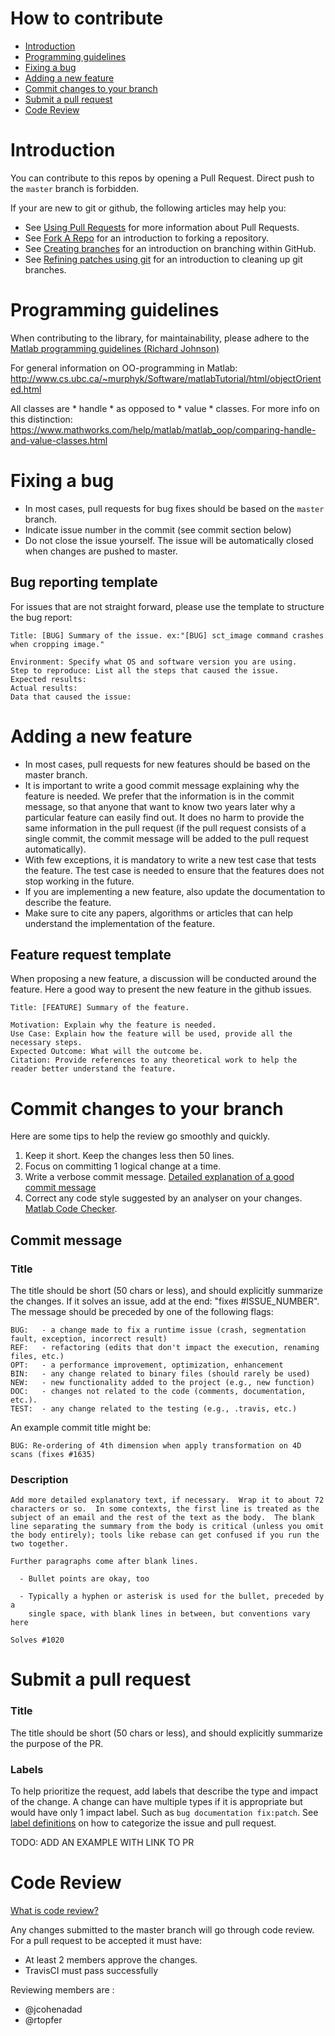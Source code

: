 # How to contribute

* [Introduction](#introduction)
* [Programming guidelines](#programming-guidelines)
* [Fixing a bug](#fixing-a-bug)
* [Adding a new feature](#adding-a-new-feature)
* [Commit changes to your branch](#commit-changes-to-your-branch)
* [Submit a pull request](#submit-a-pull-request)
* [Code Review](#code-review)

# Introduction

You can contribute to this repos by opening a Pull Request. Direct push to the `master` branch is forbidden.

If your are new to git or github, the following articles may help you:

* See [Using Pull Requests](https://help.github.com/articles/using-pull-requests) for more information about Pull Requests.
* See [Fork A Repo](http://help.github.com/forking/) for an introduction to forking a repository.
* See [Creating branches](https://help.github.com/articles/creating-and-deleting-branches-within-your-repository/) for an introduction on branching within GitHub.
* See [Refining patches using git](https://github.com/erlang/otp/wiki/Refining-patches-using-git) for an introduction to cleaning up git branches.

# Programming guidelines

When contributing to the library, for maintainability, please adhere to the
[Matlab programming guidelines (Richard Johnson)](https://www.mathworks.com/matlabcentral/fileexchange/46056-matlab-style-guidelines-2-0?s_tid=mwa_osa_a)

For general information on OO-programming in Matlab:
http://www.cs.ubc.ca/~murphyk/Software/matlabTutorial/html/objectOriented.html

All classes are * handle * as opposed to * value * classes.
For more info on this distinction:
https://www.mathworks.com/help/matlab/matlab_oop/comparing-handle-and-value-classes.html  

# Fixing a bug

* In most cases, pull requests for bug fixes should be based on the `master` branch.
* Indicate issue number in the commit (see commit section below)
* Do not close the issue yourself. The issue will be automatically closed when changes are pushed to master.

## Bug reporting template

For issues that are not straight forward, please use the template to structure the bug report:

    Title: [BUG] Summary of the issue. ex:"[BUG] sct_image command crashes when cropping image."

    Environment: Specify what OS and software version you are using.
    Step to reproduce: List all the steps that caused the issue.
    Expected results:
    Actual results:
    Data that caused the issue:

# Adding a new feature

* In most cases, pull requests for new features should be based on the master branch.
* It is important to write a good commit message explaining why the feature is needed. We prefer that the information is in the commit message, so that anyone that want to know two years later why a particular feature can easily find out. It does no harm to provide the same information in the pull request (if the pull request consists of a single commit, the commit message will be added to the pull request automatically).
* With few exceptions, it is mandatory to write a new test case that tests the feature. The test case is needed to ensure that the features does not stop working in the future.
* If you are implementing a new feature, also update the documentation to describe the feature.
* Make sure to cite any papers, algorithms or articles that can help understand the implementation of the feature.

## Feature request template

When proposing a new feature, a discussion will be conducted around the feature. Here a good way to present the new feature in the github issues.

    Title: [FEATURE] Summary of the feature.

    Motivation: Explain why the feature is needed.
    Use Case: Explain how the feature will be used, provide all the necessary steps.
    Expected Outcome: What will the outcome be.
    Citation: Provide references to any theoretical work to help the reader better understand the feature.

# Commit changes to your branch

Here are some tips to help the review go smoothly and quickly.

1. Keep it short. Keep the changes less then 50 lines.
2. Focus on committing 1 logical change at a time.
3. Write a verbose commit message. [Detailed explanation of a good commit message](https://github.com/erlang/otp/wiki/writing-good-commit-messages)
4. Correct any code style suggested by an analyser on your changes. [Matlab Code Checker](https://www.mathworks.com/help/fixedpoint/ug/using-the-matlab-code-analyzer-to-check-code-interactively-at-design-time.html).

## Commit message

### Title

The title should be short (50 chars or less), and should explicitly summarize the changes. If it solves an issue, add at the end: "fixes #ISSUE_NUMBER". The message should be preceded by one of the following flags:

```
BUG:   - a change made to fix a runtime issue (crash, segmentation fault, exception, incorrect result)
REF:   - refactoring (edits that don't impact the execution, renaming files, etc.)
OPT:   - a performance improvement, optimization, enhancement
BIN:   - any change related to binary files (should rarely be used)
NEW:   - new functionality added to the project (e.g., new function)
DOC:   - changes not related to the code (comments, documentation, etc.).
TEST:  - any change related to the testing (e.g., .travis, etc.)
```  

An example commit title might be:
```
BUG: Re-ordering of 4th dimension when apply transformation on 4D scans (fixes #1635)
````

### Description

```
Add more detailed explanatory text, if necessary.  Wrap it to about 72
characters or so.  In some contexts, the first line is treated as the
subject of an email and the rest of the text as the body.  The blank
line separating the summary from the body is critical (unless you omit
the body entirely); tools like rebase can get confused if you run the
two together.

Further paragraphs come after blank lines.

  - Bullet points are okay, too

  - Typically a hyphen or asterisk is used for the bullet, preceded by a
    single space, with blank lines in between, but conventions vary here

Solves #1020
```

# Submit a pull request

### Title
The title should be short (50 chars or less), and should explicitly summarize the purpose of the PR.

### Labels
To help prioritize the request, add labels that describe the type and impact of the change. A change can have multiple types if it is appropriate but would have only 1 impact label. Such as `bug documentation fix:patch`.
See [label definitions](https://github.com/neuropoly/realtime_shimming/labels) on how to categorize the issue and pull request.

TODO: ADD AN EXAMPLE WITH LINK TO PR

# Code Review

[What is code review?](https://help.github.com/articles/about-pull-request-reviews/)

Any changes submitted to the master branch will go through code review. For a pull request to be accepted it must have:

* At least 2 members approve the changes.
* TravisCI must pass successfully

Reviewing members are :
* @jcohenadad
* @rtopfer

